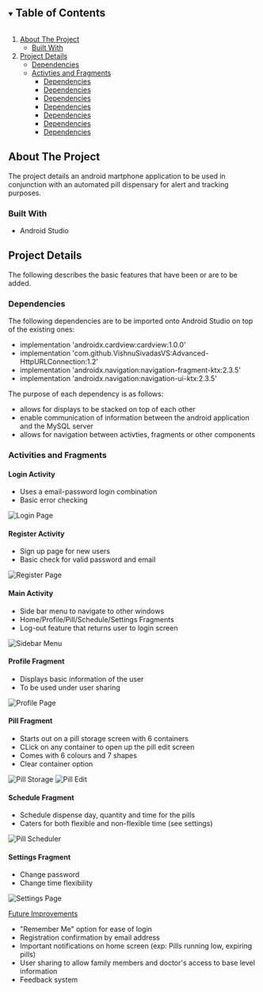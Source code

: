 <!-- TABLE OF CONTENTS -->
<details open="open">
  <summary><h2 style="display: inline-block">Table of Contents</h2></summary>
  <ol>
    <li>
      <a href="#about-the-project">About The Project</a>
      <ul>
        <li><a href="#built-with">Built With</a></li>
      </ul>
    </li>
    <li>
      <a href="#project-details">Project Details</a>
      <ul>
        <li><a href="#dependencies">Dependencies</a></li>
        <li>
          <a href="#activties-and-fragments">Activties and Fragments</a>
          <ul>
            <li><a href="#login-activity">Dependencies</a></li>
            <li><a href="#register-activity">Dependencies</a></li>
            <li><a href="#main-activity">Dependencies</a></li>
            <li><a href="#profile-fragment">Dependencies</a></li>
            <li><a href="#pill-fragment">Dependencies</a></li>
            <li><a href="#schedule-fragment">Dependencies</a></li>
            <li><a href="#settings-fragment">Dependencies</a></li>
          </ul>
        </li>
      </ul>
    </li>
  </ol>
</details>



<!-- ABOUT THE PROJECT -->
## About The Project

The project details an android martphone application to be used in conjunction with an automated pill dispensary for alert and tracking purposes.


### Built With

* Android Studio


<!-- CODE DETAILS -->
## Project Details

The following describes the basic features that have been or are to be added.

### Dependencies

The following dependencies are to be imported onto Android Studio on top of the existing ones:
* implementation 'androidx.cardview:cardview:1.0.0'
* implementation 'com.github.VishnuSivadasVS:Advanced-HttpURLConnection:1.2'
* implementation 'androidx.navigation:navigation-fragment-ktx:2.3.5'
* implementation 'androidx.navigation:navigation-ui-ktx:2.3.5'

The purpose of each dependency is as follows:
* allows for displays to be stacked on top of each other
* enable communication of information between the android application and the MySQL server
* allows for navigation between activties, fragments or other components


### Activities and Fragments

#### Login Activity
* Uses a email-password login combination
* Basic error checking

![Login Page](https://user-images.githubusercontent.com/65007534/126902499-78cebc9e-0b32-4bec-9abd-8ff78f13541d.png)

#### Register Activity
* Sign up page for new users
* Basic check for valid password and email

![Register Page](https://user-images.githubusercontent.com/65007534/126902571-d8f6be59-b7ae-4925-81ca-b7391d76d10f.png)

#### Main Activity
* Side bar menu to navigate to other windows
* Home/Profile/Pill/Schedule/Settings Fragments
* Log-out feature that returns user to login screen

![Sidebar Menu](https://user-images.githubusercontent.com/65007534/126902616-32c2cd5a-89e1-476c-bb22-2bf4943642ca.png)

#### Profile Fragment
* Displays basic information of the user
* To be used under user sharing

![Profile Page](https://user-images.githubusercontent.com/65007534/126902650-59c30e8b-a3ad-4dc8-b662-f5f929a1bd9f.png)

#### Pill Fragment
* Starts out on a pill storage screen with 6 containers
* CLick on any container to open up the pill edit screen
* Comes with 6 colours and 7 shapes
* Clear container option

![Pill Storage](https://user-images.githubusercontent.com/65007534/126902700-36558206-c1d2-41bb-ae3e-d7548d15eb7a.png)
![Pill Edit](https://user-images.githubusercontent.com/65007534/126902703-7afad576-dae9-4a25-a7dd-4b7c4898aa7e.png)
 
#### Schedule Fragment
* Schedule dispense day, quantity and time for the pills
* Caters for both flexible and non-flexible time (see settings)

![Pill Scheduler](https://user-images.githubusercontent.com/65007534/126902769-2fd23324-c0fa-40d0-923b-7bdc2198efac.png)

#### Settings Fragment
* Change password
* Change time flexibility

![Settings Page](https://user-images.githubusercontent.com/65007534/126902785-4ede6210-cf4b-45f1-8ed7-2779256bd3ac.png)


<u>Future Improvements</u>
* "Remember Me" option for ease of login
* Registration confirmation by email address
* Important notifications on home screen (exp: Pills running low, expiring pills)
* User sharing to allow family members and doctor's access to base level information
* Feedback system
